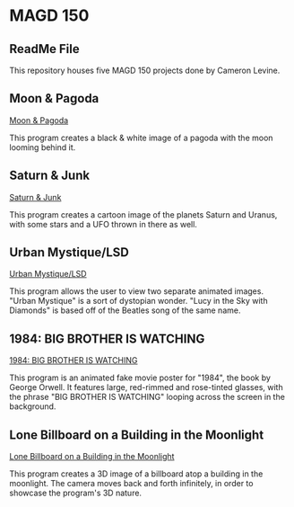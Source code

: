 # MAGD 150
## ReadMe File

This repository houses five MAGD 150 projects done by Cameron Levine.


## Moon & Pagoda

[Moon & Pagoda](https://github.com/cameronsjlevine/MAGD-150/blob/gh-pages/s19magd150lab01_Levine/s19magd150lab01_Levine.pde)

This program creates a black & white image of a pagoda with the moon looming behind it.

## Saturn & Junk

[Saturn & Junk](https://github.com/cameronsjlevine/MAGD-150/blob/gh-pages/s19magd150lab02_Levine/s19magd150lab02_Levine.pde)

This program creates a cartoon image of the planets Saturn and Uranus, with some stars and a UFO thrown in there as well.

## Urban Mystique/LSD

[Urban Mystique/LSD](https://github.com/cameronsjlevine/MAGD-150/blob/gh-pages/s19magd150lab05_Levine/s19magd150lab05_Levine.pde)

This program allows the user to view two separate animated images. "Urban Mystique" is a sort of dystopian wonder. "Lucy in the Sky with Diamonds" is based off of the Beatles song of the same name.

## 1984: BIG BROTHER IS WATCHING

[1984: BIG BROTHER IS WATCHING](https://github.com/cameronsjlevine/MAGD-150/blob/gh-pages/s19magd150lab08_Levine/s19magd150lab08_Levine.pde)

This program is an animated fake movie poster for "1984", the book by George Orwell. It features large, red-rimmed and rose-tinted glasses, with the phrase "BIG BROTHER IS WATCHING" looping across the screen in the background.

## Lone Billboard on a Building in the Moonlight

[Lone Billboard on a Building in the Moonlight](https://github.com/cameronsjlevine/MAGD-150/blob/gh-pages/s19magd150lab10_Levine/s19magd150lab10_Levine.pde)

This program creates a 3D image of a billboard atop a building in the moonlight. The camera moves back and forth infinitely, in order to showcase the program's 3D nature.

